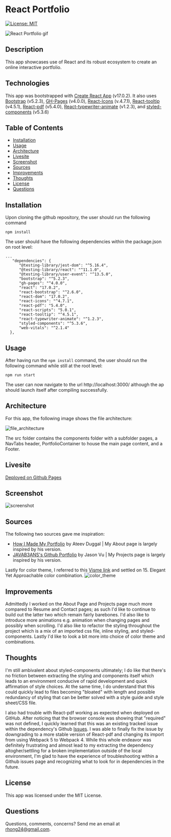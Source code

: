 # React Portfolio

[![License: MIT](https://img.shields.io/badge/License-MIT-yellow.svg)](https://opensource.org/licenses/MIT)

![React Portfolio gif](./public/assets/images/react_portfolio.gif)

## Description
This app showcases use of React and its robust ecosystem to create an online interactive portfolio.

## Technologies
This app was bootstrapped with [Create React App](https://github.com/facebook/create-react-app) (v17.0.2). It also uses [Bootstrap](https://github.com/twbs/bootstrap) (v5.2.3), [GH-Pages](https://github.com/tschaub/gh-pages) (v4.0.0), [React-Icons](https://github.com/react-icons/react-icons) (v.4.7.1), [React-tooltip](https://github.com/ReactTooltip/react-tooltip) (v4.5.1), [React-pdf](https://github.com/wojtekmaj/react-pdf) (v5.4.0), [React-typewriter-animate](https://github.com/doanhtu07/react-typewriter-animate) (v1.2.3), and [styled-components](https://github.com/styled-components/styled-components) (v5.3.6)


## Table of Contents
  - [Installation](#installation)
  - [Usage](#usage)
  - [Architecture](#architecture)
  - [Livesite](#livesite)
  - [Screenshot](#screenshot)
  - [Sources](#sources)
  - [Improvements](#improvements)
  - [Thoughts](#thoughts)
  - [License](#license)
  - [Questions](#questions)

## Installation

Upon cloning the github repository, the user should run the following command

```
npm install
```
The user should have the following dependencies within the package.json on root level:

```
...
   "dependencies": {
      "@testing-library/jest-dom": "^5.16.4",
      "@testing-library/react": "^11.1.0",
      "@testing-library/user-event": "^13.5.0",
      "bootstrap": "^5.2.3",
      "gh-pages": "^4.0.0",
      "react": "17.0.2",
      "react-bootstrap": "^2.6.0",
      "react-dom": "17.0.2",
      "react-icons": "^4.7.1",
      "react-pdf": "5.4.0",
      "react-scripts": "5.0.1",
      "react-tooltip": "^4.5.1",
      "react-typewriter-animate": "^1.2.3",
      "styled-components": "^5.3.6",
      "web-vitals": "^2.1.4"
  },
```

## Usage
After having run the ```npm install``` command, the user should run the following command while still at the root level:
```
npm run start
```

The user can now navigate to the url http://localhost:3000/ although the ap should launch itself after compiling successfully.

## Architecture
For this app, the following image shows the file architecture:


![file_architecture](./src/assets/images/file_architecture.png)

The src folder contains the components folder with a subfolder pages, a NavTabs header, PortfolioContainer to house the main page content, and a Footer.

## Livesite
[Deployed on Github Pages](https://richardjhong.github.io/portfolio-v2/#about)

## Screenshot
![screenshot](./public/assets/images/react_portfolio.png)

## Sources
The following two sources gave me inspiration:
  * [How I Made My Portfolio](https://tekolio.com/how-i-made-my-portfolio-in-react/) by Ateev Duggal | My About page is largely inspired by his version.
  * [JAVAB3ANS's Github Portfolio](https://github.com/JAVAB3ANS/portfolio?ref=reactjsexample.com) by Jason Vu | My Projects page is largely inspired by his version.

Lastly for color theme, I referred to this [Visme link](https://visme.co/blog/website-color-schemes/) and settled on 15. Elegant Yet Approachable color combination.
![color_theme](./src/assets/images/color_theme.jpeg)

## Improvements
Admittedly I worked on the About Page and Projects page much more compared to Resume and Contact pages; as such I'd like to continue to build out the latter two which remain fairly barebones. I'd also like to introduce more animations e.g. animation when changing pages and possibly when scrolling. I'd also like to refactor the styling throughout the project which is a mix of an imported css file, inline styling, and styled-components. Lastly I'd like to look a bit more into choice of color theme and combinations. 

## Thoughts
I'm still ambivalent about styled-components ultimately; I do like that there's no friction between extracting the styling and components itself which leads to an environment conducive of rapid development and quick affirmation of style choices. At the same time, I do understand that this could quickly lead to files becoming "bloated" with length and possible redundancy of styling that can be better solved with a style guide and style sheet/CSS file.

I also had trouble with React-pdf working as expected when deployed on GitHub. After noticing that the browser console was showing that "required" was not defined, I quickly learned that this was an existing tracked issue within the dependency's Github [Issues](https://github.com/wojtekmaj/react-pdf/issues/782). I was able to finally fix the issue by downgrading to a more stable version of React-pdf and changing its import from using Webpack 5 to Webpack 4. While this whole endeavor was definitely frustrating and almost lead to my extracting the dependency altogher/settling for a broken implementation outside of the local environment, I'm glad to have the experience of troubleshooting within a Github issues page and recognizing what to look for in dependencies in the future.

## License
This app was licensed under the MIT License.

## Questions
Questions, comments, concerns? Send me an email at rhong24@gmail.com.


